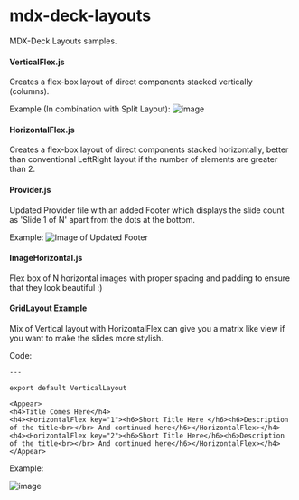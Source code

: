 # mdx-deck-layouts
MDX-Deck Layouts samples.


#### VerticalFlex.js
Creates a flex-box layout of direct components stacked vertically (columns).

Example (In combination with Split Layout):
![image](https://user-images.githubusercontent.com/10993808/49327876-d99d6e80-f58c-11e8-8552-b0465b92874b.png)


#### HorizontalFlex.js
Creates a flex-box layout of direct components stacked horizontally, better than conventional LeftRight layout if the number of elements are greater than 2.


#### Provider.js
Updated Provider file with an added Footer which displays the slide count as 'Slide 1 of N' apart from the dots at the bottom.

Example:
![Image of Updated Footer](https://user-images.githubusercontent.com/10993808/49327796-bc1bd500-f58b-11e8-913c-5bbb68ce69be.png)

#### ImageHorizontal.js
Flex box of N horizontal images with proper spacing and padding to ensure that they look beautiful :)


#### GridLayout Example

Mix of Vertical layout with HorizontalFlex can give you a matrix like view if you want to make the slides more stylish.

Code:
```
---

export default VerticalLayout   

<Appear>
<h4>Title Comes Here</h4>
<h4><HorizontalFlex key="1"><h6>Short Title Here </h6><h6>Description of the title<br></br> And continued here</h6></HorizontalFlex></h4>
<h4><HorizontalFlex key="2"><h6>Short Title Here</h6><h6>Description of the title<br></br> And continued here</h6></HorizontalFlex></h4>
</Appear>

```

Example:

![image](https://user-images.githubusercontent.com/10993808/49327933-fd14e900-f58d-11e8-92a2-4689a9e0fbf9.png)


